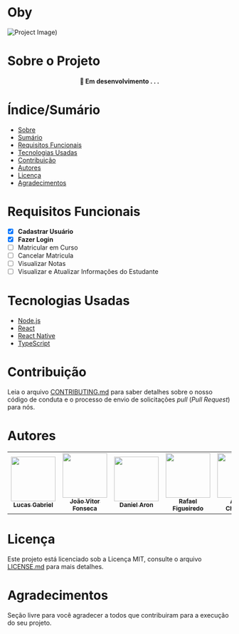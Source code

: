 # Oby


![Project Image](https://www.realizaengenharia.com.br/images/demo/projects/medium4.jpg))

# Sobre o Projeto


<h4 align="center"> 
	🚧  Em desenvolvimento . . . 
</h4>

# Índice/Sumário

* [Sobre](#sobre-o-projeto)
* [Sumário](#índice/sumário)
* [Requisitos Funcionais](#requisitos-funcionais)
* [Tecnologias Usadas](#tecnologias-usadas)
* [Contribuição](#contribuição)
* [Autores](#autores)
* [Licença](#licença)
* [Agradecimentos](#agradecimentos)


# Requisitos Funcionais 

- [x] **Cadastrar Usuário**
- [x] **Fazer Login**
- [ ] Matricular em Curso
- [ ] Cancelar Matricula
- [ ] Visualizar Notas
- [ ] Visualizar e Atualizar Informações do Estudante

# Tecnologias Usadas

- [Node.js](https://nodejs.org/en/)
- [React](https://pt-br.reactjs.org/)
- [React Native](https://reactnative.dev/)
- [TypeScript](https://www.typescriptlang.org/)


# Contribuição

Leia o arquivo [CONTRIBUTING.md](CONTRIBUTING.md) para saber detalhes sobre o nosso código de conduta e o processo de envio de solicitações *pull* (*Pull Request*) para nós.

# Autores

<table>
  <tr>
    <td align="center"><a href="https://github.com/lucasz166"><img src="https://avatars.githubusercontent.com/u/90660440?v=4" width="100px;" alt=""/><br /><sub><b>Lucas Gabriel</b></sub></a><br /><a href="https://github.com/testing-library/react-testing-library/commits?author=kentcdodds" title="Code"></a> <a href="https://github.com/testing-library/react-testing-library/commits?author=kentcdodds" title="Documentation"></a> <a href="#infra-kentcdodds" title="Infrastructure (Hosting, Build-Tools, etc)"></a> <a href="https://github.com/testing-library/react-testing-library/commits?author=kentcdodds" title="Tests"></a></td>
        <td align="center"><a href="https://github.com/jvfonseca1"><img src="https://avatars.githubusercontent.com/u/92554709?v=4" width="100px;" alt=""/><br /><sub><b>João Vitor Fonseca</b></sub></a><br /><a href="https://github.com/testing-library/react-testing-library/commits?author=kentcdodds" title="Code"></a> <a href="https://github.com/testing-library/react-testing-library/commits?author=kentcdodds" title="Documentation"></a> <a href="#infra-kentcdodds" title="Infrastructure (Hosting, Build-Tools, etc)"></a> <a href="https://github.com/testing-library/react-testing-library/commits?author=kentcdodds" title="Tests"></a></td> 
            <td align="center"><a href="https://github.com/aron-dan"><img src="https://avatars.githubusercontent.com/u/82916233?v=4" width="100px;" alt=""/><br /><sub><b>Daniel Aron</b></sub></a><br /><a href="https://github.com/testing-library/react-testing-library/commits?author=kentcdodds" title="Code"></a> <a href="https://github.com/testing-library/react-testing-library/commits?author=kentcdodds" title="Documentation"></a> <a href="#infra-kentcdodds" title="Infrastructure (Hosting, Build-Tools, etc)"></a> <a href="https://github.com/testing-library/react-testing-library/commits?author=kentcdodds" title="Tests"></a></td>
                <td align="center"><a href="https://github.com/RafaFig"><img src="https://avatars.githubusercontent.com/u/52638641?v=4" width="100px;" alt=""/><br /><sub><b>Rafael Figueiredo</b></sub></a><br /><a href="https://github.com/testing-library/react-testing-library/commits?author=kentcdodds" title="Code"></a> <a href="https://github.com/testing-library/react-testing-library/commits?author=kentcdodds" title="Documentation"></a> <a href="#infra-kentcdodds" title="Infrastructure (Hosting, Build-Tools, etc)"></a> <a href="https://github.com/testing-library/react-testing-library/commits?author=kentcdodds" title="Tests"></a></td>
                   <td align="center"><a href="https://github.com/AChamone1"><img src="https://avatars.githubusercontent.com/u/92554751?v=4" width="100px;" alt=""/><br /><sub><b>Arthur Chamone</b></sub></a><br /><a href="https://github.com/testing-library/react-testing-library/commits?author=kentcdodds" title="Code"></a> <a href="https://github.com/testing-library/react-testing-library/commits?author=kentcdodds" title="Documentation"></a> <a href="#infra-kentcdodds" title="Infrastructure (Hosting, Build-Tools, etc)"></a> <a href="https://github.com/testing-library/react-testing-library/commits?author=kentcdodds" title="Tests"></a></td>
                       <td align="center"><a href="https://github.com/LucasRodriguesSouza"><img src="https://avatars.githubusercontent.com/u/89693996?v=4" width="100px;" alt=""/><br /><sub><b>Lucas Rodrigues</b></sub></a><br /><a href="https://github.com/testing-library/react-testing-library/commits?author=kentcdodds" title="Code"></a> <a href="https://github.com/testing-library/react-testing-library/commits?author=kentcdodds" title="Documentation"></a> <a href="#infra-kentcdodds" title="Infrastructure (Hosting, Build-Tools, etc)"></a> <a href="https://github.com/testing-library/react-testing-library/commits?author=kentcdodds" title="Tests"></a></td>     
     </tr>
    </table>

# Licença

Este projeto está licenciado sob a Licença MIT,  consulte o arquivo [LICENSE.md](LICENSE.md) para mais detalhes.

# Agradecimentos

Seção livre para você agradecer a todos que contribuiram para a execução do seu projeto.
